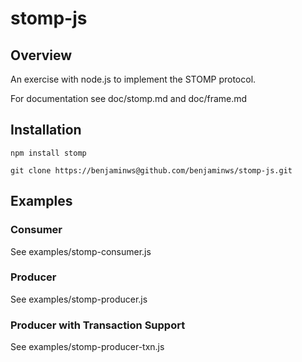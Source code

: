 stomp-js
========

## Overview

An exercise with node.js to implement the STOMP protocol.

For documentation see doc/stomp.md and doc/frame.md

## Installation

`npm install stomp`

`git clone https://benjaminws@github.com/benjaminws/stomp-js.git`

## Examples

### Consumer

See examples/stomp-consumer.js

### Producer

See examples/stomp-producer.js

### Producer with Transaction Support

See examples/stomp-producer-txn.js
